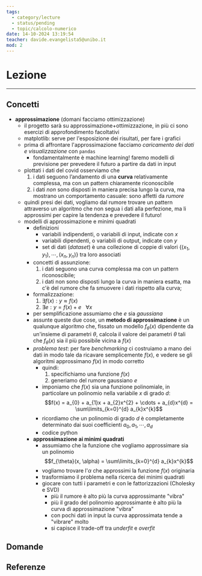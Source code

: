 ```yaml
---
tags:
  - category/lecture
  - status/pending
  - topic/calcolo-numerico
date: 14-10-2024 13:19:54
teacher: davide.evangelista5@unibo.it
mod: 2
---
```

# Lezione
---
## Concetti
- **approssimazione** (domani facciamo ottimizzazione)
	- il progetto sarà su approssimazione+ottimizzazione, in più ci sono esercizi di approfondimento facoltativi
	- matplotlib: serve per l'esposizione dei risultati, per fare i grafici
	- prima di affrontare l'approssimazione facciamo _caricamento dei dati e visualizzazione_ con `pandas`
		- fondamentalmente è machine learning! faremo modelli di previsione per prevedere il futuro a partire da dati in input
	- plottati i dati del covid osserviamo che
		1. i dati seguono l’andamento di una **curva** relativamente complessa, ma con un pattern chiaramente riconoscibile
		2. i dati _non_ sono disposti in maniera precisa lungo la curva, ma mostrano un comportamento casuale: sono affetti da _rumore_
	- quindi presi dei dati, vogliamo dal rumore trovare un pattern attraverso un algoritmo che non segua i dati alla perfezione, ma li approssimi per capire la tendenza e prevedere il futuro!
	- modelli di approssimazione e minimi quadrati
		- definizioni
			- variabili indipendenti, o variabili di input, indicate con $x$
			- variabili dipendenti, o variabili di output, indicate con $y$
			- set di dati (_dataset_) è una collezione di coppie di valori $\{(x_{1}, y_{1}), \cdots, (x_{n}, y_{n})\}$ tra loro associati
		- concetti di assunzione:
			1. i dati seguono una curva complessa ma con un pattern riconoscibile;
			2. i dati non sono disposti lungo la curva in maniera esatta, ma c'è del rumore che fa smuovere i dati rispetto alla curva;
		- formalizzazione:
			1. $\exists f(x) : y \approx f(x)$
			2. $\exists e : y = f(x) + e \ \ \ \forall x$
		- per semplificazione assumiamo che $e$ sia _gaussiana_
		- assunte queste due cose, un **metodo di approssimazione** è un qualunque algoritmo che, fissato un modello $f_{\theta}(x)$ dipendente da un'insieme di parametri $\theta$, calcola il valore dei parametri $\theta$ tali che $f_{\theta}(x)$ sia il più possibile vicina a $f(x)$
		- _problema test_: per fare _benchmarking_ ci costruiamo a mano dei dati in modo tale da ricavare semplicemente $f(x)$, e vedere se gli algoritmi approssimano $f(x)$ in modo corretto
			- quindi:
				1. specifichiamo una funzione $f(x)$
				2. generiamo del rumore gaussiano $e$
			- imponiamo che $f(x)$ sia una funzione polinomiale, in particolare un polinomio nella variabile $x$ di grado $d$: $$f(x) = a_{0} + a_{1}x + a_{2}x^{2} + \cdots + a_{d}x^{d} = \sum\limits_{k=0}^{d} a_{k}x^{k}$$
			- ricordiamo che un polinomio di grado $d$ è completamente determinato dai suoi coefficienti $a_{0}, a_{1}, \cdots, a_{d}$
			- codice python
		- **approssimazione ai minimi quadrati**
			- assumiamo che la funzione che vogliamo approssimare sia un polinomio $$f_{\theta}(x, \alpha) = \sum\limits_{k=0}^{d} a_{k}x^{k}$$
			- vogliamo trovare l'$\alpha$ che approssimi la funzione $f(x)$ originaria
			- trasformiamo il problema nella ricerca dei minimi quadrati
			- giocare con tutti i parametri e con le fattorizzazioni (Cholesky e SVD)
				- più il rumore è alto più la curva approssimante "vibra"
				- più il grado del polinomio approssimante è alto più la curva di approssimazione "vibra"
				- con pochi dati in input la curva approssimata tende a "vibrare" molto
				- si capisce il trade-off tra _underfit_ e _overfit_

## Domande

## Referenze
